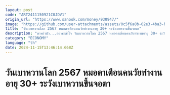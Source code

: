 ```yaml
---
layout: post
code: "ART2411150921C0JDV1"
origin_url: "https://www.sanook.com/money/930947/"
image: "https://github.com/user-attachments/assets/0c5f6a0b-02e3-4ba3-b865-c2facdab4183"
title: "วันเบาหวานโลก 2567 หมอตาเตือนคนวัยทำงานอายุ 30+ ระวังเบาหวานขึ้นจอตา"
description: "ตาพร่ามัว...อย่าชะล่าใจ วันเบาหวานโลก 2567 หมอตาเตือนคนวัยทำงานอายุ 30+ ระวังเบาหวานขึ้นจอตา ภัยเงียบที่คุกคามสายตาจากโรคเบาหวานพบ 24-31% ของผู้ป่วยเบาหวานในไทยมีภาวะแทรกซ้อนทางตา เสี่ยงตาบอดถาวรโดยไม่รู้ตัว หมอชี้ตรวจเร็ว รักษาเร็ว ชะลอการสูญเสียการมองเห็นได้"
category: "ECONOMY"
language: "th"
date: 2024-11-15T13:46:14.668Z
---
```


# วันเบาหวานโลก 2567 หมอตาเตือนคนวัยทำงานอายุ 30+ ระวังเบาหวานขึ้นจอตา